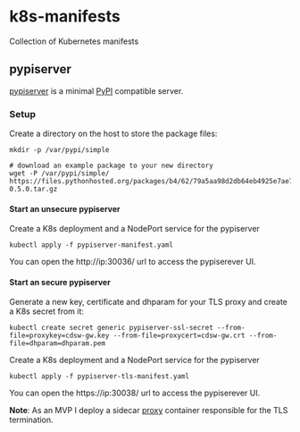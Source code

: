 # k8s-manifests
Collection of Kubernetes manifests


## pypiserver
[pypiserver](https://github.com/pypiserver/pypiserver) is a minimal [PyPI](http://pypi.python.org/) compatible server.

### Setup
Create a directory on the host to store the package files:
```
mkdir -p /var/pypi/simple

# download an example package to your new directory
wget -P /var/pypi/simple/ https://files.pythonhosted.org/packages/b4/62/79a5aa98d2db64eb4925e7ae7b9de1fa9f2e78050b5410a69371ba13a86f/pyjokes-0.5.0.tar.gz
```

#### Start an unsecure pypiserver
Create a K8s deployment and a NodePort service for the pypiserver
```
kubectl apply -f pypiserver-manifest.yaml
```

You can open the http://ip:30036/ url to access the pypiserever UI.

#### Start an secure pypiserver
Generate a new key, certificate and dhparam for your TLS proxy and create a K8s secret from it:
```
kubectl create secret generic pypiserver-ssl-secret --from-file=proxykey=cdsw-gw.key --from-file=proxycert=cdsw-gw.crt --from-file=dhparam=dhparam.pem
```

Create a K8s deployment and a NodePort service for the pypiserver
```
kubectl apply -f pypiserver-tls-manifest.yaml
```

You can open the https://ip:30038/ url to access the pypiserever UI.

**Note**: As an MVP I deploy a sidecar [proxy](https://github.com/peterableda/nginx-ssl-proxy) container responsible for the TLS termination.
